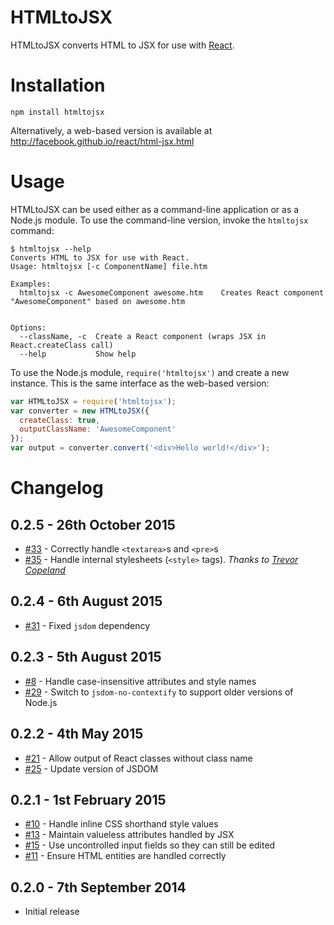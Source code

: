 HTMLtoJSX
=========

HTMLtoJSX converts HTML to JSX for use with [React](facebook.github.io/react/).

Installation
============

```
npm install htmltojsx
```

Alternatively, a web-based version is available at http://facebook.github.io/react/html-jsx.html

Usage
=====
HTMLtoJSX can be used either as a command-line application or as a Node.js module. To use the command-line version, invoke the `htmltojsx` command:

```
$ htmltojsx --help
Converts HTML to JSX for use with React.
Usage: htmltojsx [-c ComponentName] file.htm

Examples:
  htmltojsx -c AwesomeComponent awesome.htm    Creates React component "AwesomeComponent" based on awesome.htm


Options:
  --className, -c  Create a React component (wraps JSX in React.createClass call)
  --help           Show help
```

To use the Node.js module, `require('htmltojsx')` and create a new instance. This is the same interface as the web-based version:

```js
var HTMLtoJSX = require('htmltojsx');
var converter = new HTMLtoJSX({
  createClass: true,
  outputClassName: 'AwesomeComponent'
});
var output = converter.convert('<div>Hello world!</div>');
```

Changelog
=========
0.2.5 - 26th October 2015
-------------------------
 - [#33](https://github.com/reactjs/react-magic/issues/33) - Correctly handle `<textarea>`s and `<pre>`s
 - [#35](https://github.com/reactjs/react-magic/issues/35) - Handle internal stylesheets (`<style>` tags). *Thanks to [Trevor Copeland](https://github.com/sickslives)*


0.2.4 - 6th August 2015
-----------------------
 - [#31](https://github.com/reactjs/react-magic/issues/31) - Fixed `jsdom`
   dependency

0.2.3 - 5th August 2015
-----------------------
 - [#8](https://github.com/reactjs/react-magic/issues/8) - Handle 
   case-insensitive attributes and style names
 - [#29](https://github.com/reactjs/react-magic/pull/29) - Switch to 
   `jsdom-no-contextify` to support older versions of Node.js

0.2.2 - 4th May 2015
--------------------
 - [#21](https://github.com/reactjs/react-magic/issues/21) - Allow output of 
   React classes without class name
 - [#25](https://github.com/reactjs/react-magic/pull/25) - Update version of 
   JSDOM

0.2.1 - 1st February 2015
-------------------------
 - [#10](https://github.com/reactjs/react-magic/pull/10) - Handle inline CSS
   shorthand style values
 - [#13](https://github.com/reactjs/react-magic/pull/13) - Maintain valueless
   attributes handled by JSX
 - [#15](https://github.com/reactjs/react-magic/pull/15) - Use uncontrolled
   input fields so they can still be edited
 - [#11](https://github.com/reactjs/react-magic/issues/11) - Ensure HTML
   entities are handled correctly

0.2.0 - 7th September 2014
--------------------------
 - Initial release
